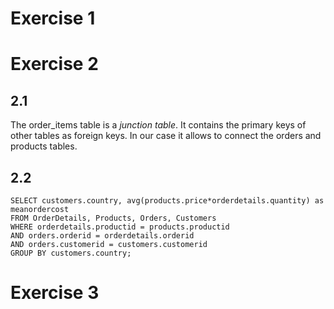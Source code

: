 # Exercise 1

# Exercise 2
## 2.1 
The order_items table is a _junction table_. It contains the primary keys of other tables as foreign keys. In our case it allows to connect the orders and products tables. 

## 2.2
```{sql}
SELECT customers.country, avg(products.price*orderdetails.quantity) as meanordercost
FROM OrderDetails, Products, Orders, Customers
WHERE orderdetails.productid = products.productid
AND orders.orderid = orderdetails.orderid
AND orders.customerid = customers.customerid
GROUP BY customers.country;
```


# Exercise 3